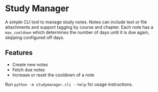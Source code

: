 # Study Manager

A simple CLI tool to manage study notes. Notes can include text or file attachments and support tagging by course and chapter. Each note has a `max_cooldown` which determines the number of days until it is due again, skipping configured off days.

## Features
- Create new notes
- Fetch due notes
- Increase or reset the cooldown of a note

Run `python -m studymanager.cli --help` for usage instructions.

